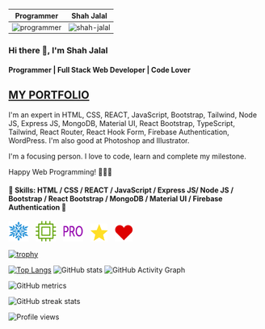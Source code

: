 | Programmer  | Shah Jalal |
| ------------------ | ------------------ |
|![programmer](https://user-images.githubusercontent.com/79104097/135718464-3c4bef12-ea0c-41fd-8e3b-495b630e9223.gif) | ![shah-jalal](https://user-images.githubusercontent.com/79104097/135718474-ce55a6e0-f18b-4110-8fda-68ec0bc6bfe9.gif)  |

### Hi there 👋, I'm Shah Jalal
#### Programmer | Full Stack Web Developer | Code Lover

## [MY PORTFOLIO](https://shah-jalal-portfolio.netlify.app/)

<span>I'm an expert in HTML, CSS, REACT, JavaScript, Bootstrap, Tailwind, Node JS, Express JS, MongoDB, Material UI, React Bootstrap, TypeScript, Tailwind, React Router, React Hook Form, Firebase Authentication, WordPress. I'm also good at Photoshop and Illustrator.

I'm a focusing person. I love to code, learn and complete my milestone.

  Happy Web Programming! 🚀🚀🚀</span>
  
 #### 🎯 Skills: HTML / CSS / REACT / JavaScript / Express JS/ Node JS / Bootstrap / React Bootstrap / MongoDB / Material UI / Firebase Authentication 🎯

<a href='https://archiveprogram.github.com/'><img src='https://raw.githubusercontent.com/acervenky/animated-github-badges/master/assets/acbadge.gif' width='40' height='40'></a> <a href='https://docs.github.com/en/developers'><img src='https://raw.githubusercontent.com/acervenky/animated-github-badges/master/assets/devbadge.gif' width='40' height='40'></a> <a href='https://github.com/pricing'><img src='https://raw.githubusercontent.com/acervenky/animated-github-badges/master/assets/pro.gif' width='40' height='40'></a> <a href='https://stars.github.com/'><img src='https://raw.githubusercontent.com/acervenky/animated-github-badges/master/assets/starbadge.gif' width='35' height='35'></a> <a href='https://docs.github.com/en/github/supporting-the-open-source-community-with-github-sponsors'><img src='https://raw.githubusercontent.com/acervenky/animated-github-badges/master/assets/sponsorbadge.gif' width='35' height='35'></a> 

[![trophy](https://github-profile-trophy.vercel.app/?username=ProgrammerShahJalal)](https://github.com/ryo-ma/github-profile-trophy)

<span>[![Top Langs](https://github-readme-stats.vercel.app/api/top-langs/?username=ProgrammerShahJalal&langs_count=5&layout=compact)](https://github.com/anuraghazra/github-readme-stats)
<span>![GitHub stats](https://github-readme-stats.vercel.app/api?username=ProgrammerShahJalal&show_icons=true&count_private=true)</span></span>
![GitHub Activity Graph](https://activity-graph.herokuapp.com/graph?username=ProgrammerShahJalal)  

![GitHub metrics](https://metrics.lecoq.io/ProgrammerShahJalal)  

![GitHub streak stats](https://github-readme-streak-stats.herokuapp.com/?user=ProgrammerShahJalal)  

![Profile views](https://gpvc.arturio.dev/ProgrammerShahJalal) 
